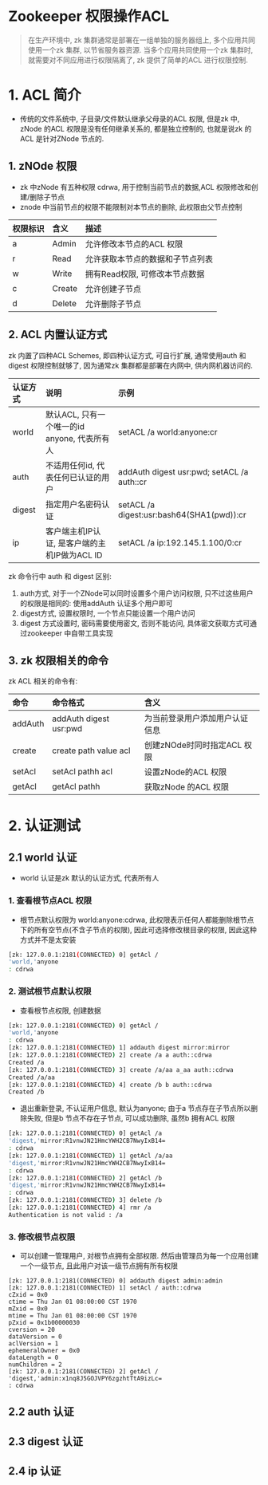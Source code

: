 # Zookeeper 权限操作ACL
> 在生产环境中, zk 集群通常是部署在一组单独的服务器组上, 多个应用共同使用一个zk 集群, 以节省服务器资源. 当多个应用共同使用一个zk 集群时, 就需要对不同应用进行权限隔离了, zk 提供了简单的ACL 进行权限控制.


# 1. ACL 简介
* 传统的文件系统中, 子目录/文件默认继承父母录的ACL 权限, 但是zk 中, zNode 的ACL 权限是没有任何继承关系的, 都是独立控制的, 也就是说zk 的ACL 是针对ZNode 节点的.


## 1. zNOde 权限
* zk 中zNode 有五种权限 cdrwa, 用于控制当前节点的数据,ACL 权限修改和创建/删除子节点
* znode 中当前节点的权限不能限制对本节点的删除, 此权限由父节点控制

| 权限标识 | 含义 | 描述 |
| :--- | :--- | :--- |
| a | Admin | 允许修改本节点的ACL 权限 |
| r | Read | 允许获取本节点的数据和子节点列表 |
| w | Write | 拥有Read权限, 可修改本节点数据  |
| c | Create | 允许创建子节点 |
| d | Delete | 允许删除子节点 |


## 2. ACL 内置认证方式
zk 内置了四种ACL Schemes, 即四种认证方式, 可自行扩展, 通常使用auth 和 digest 权限控制就够了, 因为通常zk 集群都是部署在内网中, 供内网机器访问的.


| 认证方式 | 说明 | 示例 |
| :--- | :--- | :--- |
| world | 默认ACL, 只有一个唯一的id anyone, 代表所有人 | setACL /a world:anyone:cr  |
| auth | 不适用任何id, 代表任何已认证的用户| addAuth digest usr:pwd; setACL /a auth::cr |
| digest | 指定用户名密码认证 | setACL /a digest:usr:bash64(SHA1(pwd)):cr |
| ip | 客户端主机IP认证, 是客户端的主机IP做为ACL ID | setACL /a ip:192.145.1.100/0:cr |


zk 命令行中 auth 和 digest 区别:
1. auth方式, 对于一个ZNode可以同时设置多个用户访问权限, 只不过这些用户的权限是相同的: 使用addAuth 认证多个用户即可
2. digest方式, 设置权限时, 一个节点只能设置一个用户访问
3. digest 方式设置时, 密码需要使用密文, 否则不能访问, 具体密文获取方式可通过zookeeper 中自带工具实现

## 3. zk 权限相关的命令
zk ACL 相关的命令有:

| 命令 | 命令格式  | 含义  |
| :--- | :--- | :--- |
| addAuth | addAuth digest usr:pwd | 为当前登录用户添加用户认证信息 |
| create | create path value acl | 创建zNOde时同时指定ACL 权限 |
| setAcl | setAcl pathh acl | 设置zNode的ACL 权限 |
| getAcl | getAcl pathh | 获取zNode 的ACL 权限 |


# 2. 认证测试
## 2.1 world 认证
* world 认证是zk 默认的认证方式, 代表所有人

### 1. 查看根节点ACL 权限
* 根节点默认权限为 world:anyone:cdrwa, 此权限表示任何人都能删除根节点下的所有空节点(不含子节点的权限), 因此可选择修改根目录的权限, 因此这种方式并不是太安装

```bash
[zk: 127.0.0.1:2181(CONNECTED) 0] getAcl /
'world,'anyone
: cdrwa
```

### 2. 测试根节点默认权限
*  查看根节点权限, 创建数据

```bash
[zk: 127.0.0.1:2181(CONNECTED) 0] getAcl /
'world,'anyone
: cdrwa
[zk: 127.0.0.1:2181(CONNECTED) 1] addauth digest mirror:mirror 
[zk: 127.0.0.1:2181(CONNECTED) 2] create /a a auth::cdrwa  
Created /a
[zk: 127.0.0.1:2181(CONNECTED) 3] create /a/aa a_aa auth::cdrwa
Created /a/aa
[zk: 127.0.0.1:2181(CONNECTED) 4] create /b b auth::cdrwa
Created /b
```

* 退出重新登录, 不认证用户信息, 默认为anyone; 由于a 节点存在子节点所以删除失败, 但是b 节点不存在子节点, 可以成功删除, 虽然b 拥有ACL 权限

```bash
[zk: 127.0.0.1:2181(CONNECTED) 0] getAcl /a
'digest,'mirror:R1vnwJN21HmcYWH2CB7NwyIxB14=
: cdrwa
[zk: 127.0.0.1:2181(CONNECTED) 1] getAcl /a/aa
'digest,'mirror:R1vnwJN21HmcYWH2CB7NwyIxB14=
: cdrwa
[zk: 127.0.0.1:2181(CONNECTED) 2] getAcl /b
'digest,'mirror:R1vnwJN21HmcYWH2CB7NwyIxB14=
: cdrwa
[zk: 127.0.0.1:2181(CONNECTED) 3] delete /b
[zk: 127.0.0.1:2181(CONNECTED) 4] rmr /a
Authentication is not valid : /a
```

### 3. 修改根节点权限
* 可以创建一管理用户, 对根节点拥有全部权限. 然后由管理员为每一个应用创建一个一级节点, 且此用户对该一级节点拥有所有权限

```
[zk: 127.0.0.1:2181(CONNECTED) 0] addauth digest admin:admin
[zk: 127.0.0.1:2181(CONNECTED) 1] setAcl / auth::cdrwa
cZxid = 0x0
ctime = Thu Jan 01 08:00:00 CST 1970
mZxid = 0x0
mtime = Thu Jan 01 08:00:00 CST 1970
pZxid = 0x1b00000030
cversion = 20
dataVersion = 0
aclVersion = 1
ephemeralOwner = 0x0
dataLength = 0
numChildren = 2
[zk: 127.0.0.1:2181(CONNECTED) 2] getAcl /
'digest,'admin:x1nq8J5GOJVPY6zgzhtTtA9izLc=
: cdrwa
```


## 2.2 auth 认证

## 2.3 digest 认证

## 2.4 ip 认证





